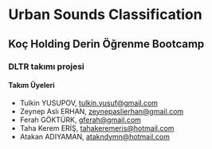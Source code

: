 # Urban Sounds Classification
## Koç Holding Derin Öğrenme Bootcamp
### DLTR takımı projesi

#### Takım Üyeleri

- Tulkin YUSUPOV, <tulkin.yusuf@gmail.com>
- Zeynep Aslı ERHAN, <zeynepaslierhan@gmail.com> 
- Ferah GÖKTÜRK, <gferah@gmail.com>
- Taha Kerem ERİŞ, <tahakeremeris@hotmail.com>
- Atakan ADIYAMAN, <atakndymn@hotmail.com>
